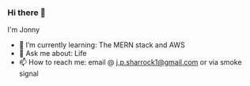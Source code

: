 ### Hi there 👋

I'm Jonny

- 🌱 I’m currently learning: The MERN stack and AWS
- 💬 Ask me about: Life
- 📫 How to reach me: email @ j.p.sharrock1@gmail.com or via smoke signal
<!--
**JS2K8/JS2K8** is a ✨ _special_ ✨ repository because its `README.md` (this file) appears on your GitHub profile.

Here are some ideas to get you started:

- 🔭 I’m currently working on ...
- 👯 I’m looking to collaborate on ...
- 🤔 I’m looking for help with ...
- 😄 Pronouns: ...
- ⚡ Fun fact: ...
-->
